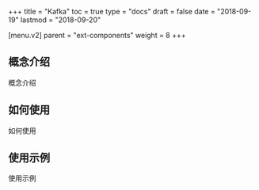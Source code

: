 +++
title = "Kafka"
toc = true
type = "docs"
draft = false
date = "2018-09-19"
lastmod = "2018-09-20"

[menu.v2]
  parent = "ext-components"
  weight = 8
+++

## 概念介绍

概念介绍

## 如何使用

如何使用

## 使用示例

使用示例
